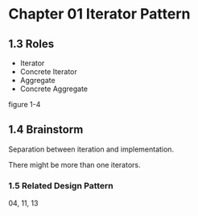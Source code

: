 # Chapter 01 Iterator Pattern

## 1.3 Roles

<ul>
    <li>Iterator</li>
    <li>Concrete Iterator</li>
    <li>Aggregate</li>
    <li>Concrete Aggregate</li>
</ul>

figure 1-4

## 1.4 Brainstorm

Separation between iteration and implementation.

There might be more than one iterators.

### 1.5 Related Design Pattern

04, 11, 13